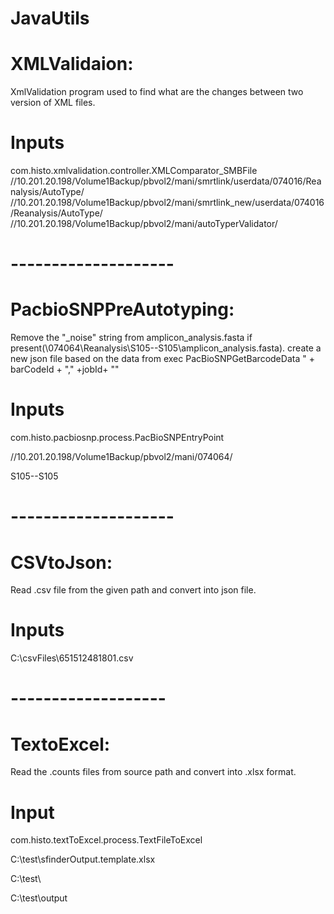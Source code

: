 # JavaUtils
# XMLValidaion:
XmlValidation program used to find what are the changes between two version of XML files.
# Inputs
com.histo.xmlvalidation.controller.XMLComparator_SMBFile
//10.201.20.198/Volume1Backup/pbvol2/mani/smrtlink/userdata/074016/Reanalysis/AutoType/
//10.201.20.198/Volume1Backup/pbvol2/mani/smrtlink_new/userdata/074016/Reanalysis/AutoType/
//10.201.20.198/Volume1Backup/pbvol2/mani/autoTyperValidator/
# --------------------
# PacbioSNPPreAutotyping:
Remove the "_noise" string from amplicon_analysis.fasta if present(\074064\Reanalysis\S105--S105\amplicon_analysis.fasta).
create a new json file based on the data from exec PacBioSNPGetBarcodeData " + barCodeId + "," +jobId+ ""
# Inputs
com.histo.pacbiosnp.process.PacBioSNPEntryPoint

//10.201.20.198/Volume1Backup/pbvol2/mani/074064/

S105--S105
# --------------------
# CSVtoJson:
Read .csv file from the given path and convert into json file.
# Inputs
C:\csvFiles\651512481801.csv
# -------------------
# TextoExcel:
Read the .counts files from source path and convert into .xlsx format.
# Input
com.histo.textToExcel.process.TextFileToExcel

C:\test\sfinderOutput.template.xlsx

C:\test\

C:\test\output

